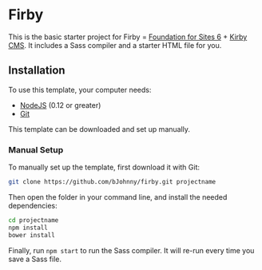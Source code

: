 # Firby

This is the basic starter project for Firby = [Foundation for Sites 6](http://foundation.zurb.com/sites) + [Kirby CMS](http://getkirby.com). It includes a Sass compiler and a starter HTML file for you.

## Installation

To use this template, your computer needs:

- [NodeJS](https://nodejs.org/en/) (0.12 or greater)
- [Git](https://git-scm.com/)

This template can be downloaded and set up manually.

### Manual Setup

To manually set up the template, first download it with Git:

```bash
git clone https://github.com/bJohnny/firby.git projectname
```

Then open the folder in your command line, and install the needed dependencies:

```bash
cd projectname
npm install
bower install
```

Finally, run `npm start` to run the Sass compiler. It will re-run every time you save a Sass file.
